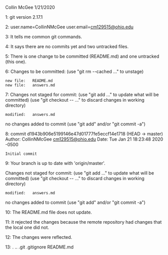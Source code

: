Collin McGee
1/21/2020


1: git version 2.17.1

2: user.name=CollinNMcGee
user.email=cm129515@ohio.edu

3: It tells me common git commands.

4: It says there are no commits yet and two untracked files.

5: There is one change to be committed (README.md) and one untracked (this one).

6: Changes to be committed:
  (use "git rm --cached <file>..." to unstage)

	new file:   README.md
	new file:   answers.md

7: Changes not staged for commit:
  (use "git add <file>..." to update what will be committed)
  (use "git checkout -- <file>..." to discard changes in working directory)

	modified:   answers.md

no changes added to commit (use "git add" and/or "git commit -a")

8: commit d1943b906e5199146e47d01777fe5eccf14e1718 (HEAD -> master)
Author: CollinNMcGee <cm129515@ohio.edu>
Date:   Tue Jan 21 18:23:48 2020 -0500

    Initial commit

9: Your branch is up to date with 'origin/master'.

Changes not staged for commit:
  (use "git add <file>..." to update what will be committed)
  (use "git checkout -- <file>..." to discard changes in working directory)

	modified:   answers.md

no changes added to commit (use "git add" and/or "git commit -a")

10: The README.md file does not update.

11: it rejected the changes because the remote repository had changes that the local one did not.

12: The changes were reflected.

13: .  ..  .git  .gitignore  README.md
